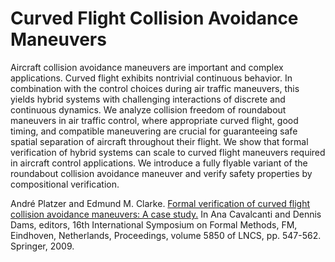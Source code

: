Curved Flight Collision Avoidance Maneuvers
===========================================

Aircraft collision avoidance maneuvers are important and complex applications. Curved flight exhibits nontrivial continuous 
behavior. In combination with the control choices during air traffic maneuvers, this yields hybrid systems with challenging 
interactions of discrete and continuous dynamics. We analyze collision freedom of roundabout maneuvers in air traffic control, 
where appropriate curved flight, good timing, and compatible maneuvering are crucial for guaranteeing safe spatial separation 
of aircraft throughout their flight. We show that formal verification of hybrid systems can scale to curved flight maneuvers 
required in aircraft control applications. We introduce a fully flyable variant of the roundabout collision avoidance maneuver 
and verify safety properties by compositional verification.

André Platzer and Edmund M. Clarke. [Formal verification of curved flight collision avoidance maneuvers: A case study.](https://doi.org/10.1007/978-3-642-05089-3_35)
In Ana Cavalcanti and Dennis Dams, editors, 16th International Symposium on Formal Methods, FM, Eindhoven, Netherlands, Proceedings, volume 5850 of LNCS, pp. 547-562. Springer, 2009.
